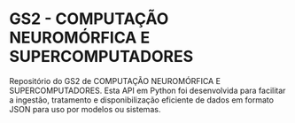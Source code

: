 # GS2 - COMPUTAÇÃO NEUROMÓRFICA E SUPERCOMPUTADORES
Repositório do GS2 de COMPUTAÇÃO NEUROMÓRFICA E SUPERCOMPUTADORES. Esta API em Python foi desenvolvida para facilitar a ingestão, tratamento e disponibilização eficiente de dados em formato JSON para uso por modelos ou sistemas.
